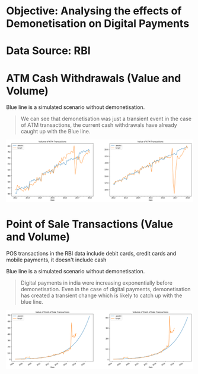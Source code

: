 
# Objective: Analysing the effects of Demonetisation on Digital Payments
# Data Source: RBI 



# ATM Cash Withdrawals (Value and Volume)

Blue line is a simulated scenario without demonetisation.

>We can see that demonetisation was just a transient event in the case of ATM transactions, the current cash withdrawals have already caught up with the Blue line.





![png](output_9_0.png)


# Point of Sale Transactions (Value and Volume)

POS transactions in the RBI data include debit cards, credit cards and mobile payments, it doesn't include cash 

Blue line is a simulated scenario without demonetisation.


>Digital payments in india were increasing exponentially before demonetisation.
>Even in the case of digital payments, demonetisation has created a transient change which is likely to catch up with the blue line.

    


![png](output_14_1.png)

